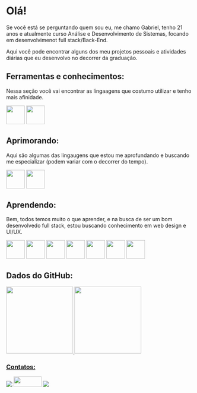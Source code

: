 <!DOCTYPE html>
  <html>
    <body>
      <h1>Olá!</h1>
      <p>Se você está se perguntando quem sou eu, me chamo Gabriel, tenho 21 anos e atualmente curso Análise e Desenvolvimento de Sistemas, focando em desenvolvimenot full stack/Back-End.</p>
      <p>Aqui você pode encontrar alguns dos meu projetos pessoais e atividades diárias que eu desenvolvo no decorrer da graduação.</p>
      <h2>Ferramentas e conhecimentos:</h2>
      <p>Nessa seção você vai encontrar as lingaagens que costumo utilizar e tenho mais afinidade.</p>
      <div>
        <img src="https://cdn.jsdelivr.net/gh/devicons/devicon/icons/git/git-original.svg" width="50" height="50"/>
        <img src="https://cdn.jsdelivr.net/gh/devicons/devicon/icons/python/python-original-wordmark.svg" width="50" height="50"/>
      </div>
      <h2>Aprimorando:</h2>
      <p>Aqui são algumas das lingaugens que estou me aprofundando e buscando me especializar (podem variar com o decorrer do tempo).</p>
      <div>
        <img src="https://cdn.jsdelivr.net/gh/devicons/devicon/icons/python/python-original-wordmark.svg" width="50" height="50"/>
        <img src="https://cdn.jsdelivr.net/gh/devicons/devicon/icons/csharp/csharp-original.svg" width="50" height="50"/>  
      </div>
      <h2>Aprendendo:</h2>
      <p>Bem, todos temos muito o que aprender, e na busca de ser um bom desenvolvedo full stack, estou buscando conhecimento em web design e UI/UX.</p>
      <div>
        <img src="https://cdn.jsdelivr.net/gh/devicons/devicon/icons/django/django-plain.svg" width="50" height="50"/>
        <img src="https://cdn.jsdelivr.net/gh/devicons/devicon/icons/microsoftsqlserver/microsoftsqlserver-plain-wordmark.svg" width="50" height="50"/>
        <img src="https://cdn.jsdelivr.net/gh/devicons/devicon/icons/javascript/javascript-plain.svg" width="50" height="50"/>
        <img src="https://cdn.jsdelivr.net/gh/devicons/devicon/icons/html5/html5-original-wordmark.svg" width="50" height="50"/>
        <img src="https://cdn.jsdelivr.net/gh/devicons/devicon/icons/css3/css3-original-wordmark.svg" width="50" height="50"/>
        <img src="https://cdn.jsdelivr.net/gh/devicons/devicon/icons/flutter/flutter-original.svg" width="50" height="50"/>
        <img src="https://cdn.jsdelivr.net/gh/devicons/devicon/icons/linux/linux-original.svg" width="50" height="50"/>
      </div>
      <h2>Dados do GitHub:</h2>
      <div>
        <a href="https://github.com/Moto-Log">
        <img height="180em" src="https://github-readme-stats.vercel.app/api/top-langs/?username=Moto-Log&layout=compact&langs_count=7&theme=tokyonight"/>
        <img height="180em" src="https://github-readme-stats.vercel.app/api?username=Moto-Log&show_icons=true&theme=tokyonight&include_all_commits=true&count_private=true"/>
      </div>
      <h3>Contatos:</h3>
      <div>
        <a href="https://www.twitch.tv/seu-usuário-aqui" target="_blank"><img src="https://img.shields.io/badge/Twitch-9146FF?style=for-the-badge&logo=twitch&logoColor=white" target="_blank"></a>
        <a href = "mailto:contato@gabrielbarrosguimaraes"><img src="https://g7.com.br/wp-content/uploads/outlook-logo.jpg" target="_blank" width="75" height="28"></a>
        <a href="https://www.linkedin.com/in/seu-usuário-linkedln-aqui" target="_blank"><img src="https://img.shields.io/badge/-LinkedIn-%230077B5?style=for-the-badge&logo=linkedin&logoColor=white" target="_blank"></a>
      </div>
    </body>
  </html>
